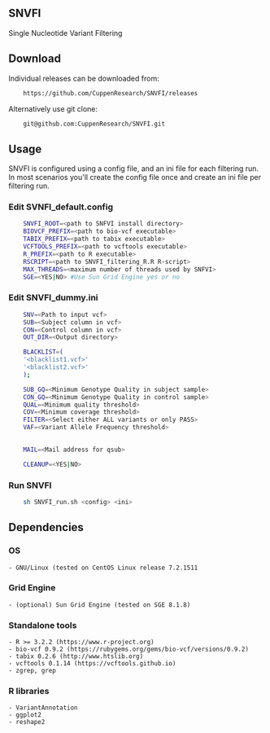 ## SNVFI 
Single Nucleotide Variant Filtering

## Download
Individual releases can be downloaded from:
```bash
    https://github.com/CuppenResearch/SNVFI/releases
```
Alternatively use git clone:
```bash
    git@github.com:CuppenResearch/SNVFI.git
```

## Usage
SNVFI is configured using a config file, and an ini file for each filtering
run. In most scenarios you'll create the config file once and create an ini
file per filtering run.

### Edit SVNFI_default.config
```bash
    SNVFI_ROOT=<path to SNFVI install directory>
    BIOVCF_PREFIX=<path to bio-vcf executable>
    TABIX_PREFIX=<path to tabix executable>
    VCFTOOLS_PREFIX=<path to vcftools executable>
    R_PREFIX=<path to R executable>
    RSCRIPT=<path to SNVFI_filtering_R.R R-script>
    MAX_THREADS=<maximum number of threads used by SNFVI>
    SGE=<YES|NO> #Use Sun Grid Engine yes or no

```

### Edit SNVFI_dummy.ini
```bash
    SNV=<Path to input vcf>
    SUB=<Subject column in vcf>
    CON=<Control column in vcf>
    OUT_DIR=<Output directory>

    BLACKLIST=(
    '<blacklist1.vcf>'
    '<blacklist2.vcf>'
    );

    SUB_GQ=<Minimum Genotype Quality in subject sample>
    CON_GQ=<Minimum Genotype Quality in control sample>
    QUAL=<Minimum quality threshold>
    COV=<Minimum coverage threshold>
    FILTER=<Select either ALL variants or only PASS>
    VAF=<Variant Allele Frequency threshold>
    

    MAIL=<Mail address for qsub>

    CLEANUP=<YES|NO>
```

### Run SNVFI
```bash
    sh SNVFI_run.sh <config> <ini>
```

## Dependencies

### OS
    - GNU/Linux (tested on CentOS Linux release 7.2.1511

### Grid Engine
    - (optional) Sun Grid Engine (tested on SGE 8.1.8)

### Standalone tools
    - R >= 3.2.2 (https://www.r-project.org)
    - bio-vcf 0.9.2 (https://rubygems.org/gems/bio-vcf/versions/0.9.2)
    - tabix 0.2.6 (http://www.htslib.org)
    - vcftools 0.1.14 (https://vcftools.github.io)
    - zgrep, grep

### R libraries
    - VariantAnnotation
    - ggplot2
    - reshape2
